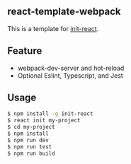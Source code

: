 ## react-template-webpack

This is a template for [init-react](https://github.com/yeild/init-react).

## Feature
  * webpack-dev-server and hot-reload
  * Optional Eslint, Typescript, and Jest
## Usage

``` bash
$ npm install -g init-react
$ react init my-project
$ cd my-project
$ npm install
$ npm run dev
$ npm run test
$ npm run build
```
